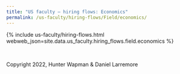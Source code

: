 ```yaml
---
title: "US faculty — hiring flows: Economics"
permalink: /us-faculty/hiring-flows/Field/economics/
---
```


{% include us-faculty/hiring-flows.html webweb_json=site.data.us_faculty.hiring_flows.field.economics %}

<br>

Copyright 2022, Hunter Wapman & Daniel Larremore